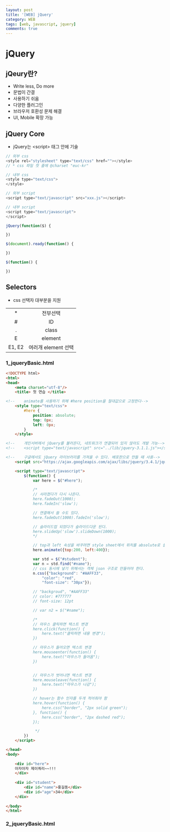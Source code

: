 ```yaml
---
layout: post
title: '[WEB] jQuery'
category: WEB
tags: [web, javascript, jquery]
comments: true
---
```


# jQuery

## jQeury란?
- Write less, Do more
- 문법이 간결
- 사용하기 쉬움
- 다양한 플러그인
- 브라우저 호환성 문제 해결
- UI, Mobile 확장 가능

## jQuery Core
- jQuery는 \<script> 태그 안에 기술

~~~javascript
// 외부 css
<style rel="stylesheet" type="text/css" href=""></style>
// * css 파일 첫 줄에 @charset "euc-kr"

// 내부 css
<style type="text/css">
</style>

// 외부 script
<script type="text/javascript" src="xxx.js"></script>

// 내부 script
<script type="text/javascript">
</script>
~~~

~~~javascript
jQuery(function($) {

})

$(document).ready(function() {

})

$(function() {

})
~~~

## Selectors
- css 선택자 대부분을 지원


|        |                  |
:-------:|:-----------------:
\*       | 전부선택
\#       | ID
.        | class
E        | element
E1, E2   | 여러개 element 선택


### 1_jqueryBasic.html

~~~html
<!DOCTYPE html>
<html>
<head>
	<meta charset="utf-8"/>
	<title> 첫 연습 </title>

<!--	animate를 사용하기 위해 #here position을 절대값으로 고정한다-->
	<style type="text/css">
		#here {
			position: absolute;
			top: 0px;
			left: 0px;
		}
	</style>

<!--	개인서버에서 jQuery를 불러온다, 네트워크가 연결되어 있지 않아도 개발 가능-->
<!--	<script type="text/javascript" src="../lib/jquery-3.1.1.js"></script>-->

<!--	구글에서도 jQuery 라이브러리를 가져올 수 있다. 배포판으로 만들 때 사용-->
	<script src="https://ajax.googleapis.com/ajax/libs/jquery/3.4.1/jquery.min.js"></script>

	<script type="text/javascript">
		$(function() {
			var here = $("#here");

			/*
			// 사라졌다가 다시 나온다.
			here.fadeOut(1000);
			here.fadeIn('slow');

			// 연결해서 쓸 수도 있다.
			here.fadeOut(1000).fadeIn('slow');

			// 슬라이드업 되었다가 슬라이드다운 된다.
			here.slideUp('slow').slideDown(1000);
			*/

			// top과 left 속성을 바꾸려면 style sheet에서 위치를 absolute로 설정해야 한다.
			here.animate({top:200, left:400});

			var std = $("#student");
			var n = std.find("#name");
			// css 동시에 넣기 위해서는 객체 json 구조로 만들어야 한다.
			n.css({"background": "#AAFF33",
				"color": "red",
				"font-size": "30px"});

			// "backgroud", "#AAFF33"
			// color: #777777
			// font-size: 12pt

			// var n2 = $("#name");

			/*
			// 마우스 클릭하면 텍스트 변경
			here.click(function() {
				here.text("클릭하면 내용 변경");
			})

			// 마우스가 들어오면 텍스트 변경
			here.mouseenter(function() {
				here.text("마우스가 들어옴");
			})


			// 마우스가 벗어나면 텍스트 변경
			here.mouseleave(function() {
				here.text("마우스가 나감");
			})

			// hover는 함수 인자를 두개 적어줘야 함
			here.hover(function() {
				here.css("border", "2px solid green");
			}, function() {
				here.css("border", "2px dashed red");
			});

			 */
		})
	</script>

</head>
<body>
	
	<div id="here">
	아자아자 제이쿼리~~!!! 
	</div>	
	
	<div id="student">
		<div id="name">홍길동</div>
		<div id="age">34</div>
	</div>
	
</body>
</html>
~~~

### 2_jqueryBasic.html

~~~html

~~~